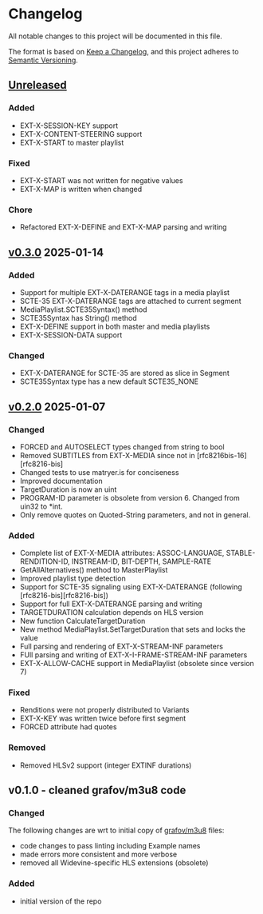 # Changelog

All notable changes to this project will be documented in this file.

The format is based on [Keep a Changelog](https://keepachangelog.com/en/1.0.0/),
and this project adheres to [Semantic Versioning](https://semver.org/spec/v2.0.0.html).

## [Unreleased]

### Added

- EXT-X-SESSION-KEY support
- EXT-X-CONTENT-STEERING support
- EXT-X-START to master playlist

### Fixed

- EXT-X-START was not written for negative values
- EXT-X-MAP is written when changed

### Chore

- Refactored EXT-X-DEFINE and EXT-X-MAP parsing and writing

## [v0.3.0] 2025-01-14

### Added

- Support for multiple EXT-X-DATERANGE tags in a media playlist
- SCTE-35 EXT-X-DATERANGE tags are attached to current segment
- MediaPlaylist.SCTE35Syntax() method
- SCTE35Syntax has String() method
- EXT-X-DEFINE support in both master and media playlists
- EXT-X-SESSION-DATA support

### Changed

- EXT-X-DATERANGE for SCTE-35 are stored as slice in Segment
- SCTE35Syntax type has a new default SCTE35_NONE

## [v0.2.0] 2025-01-07

### Changed

- FORCED and AUTOSELECT types changed from string to bool
- Removed SUBTITLES from EXT-X-MEDIA since not in [rfc8216bis-16][rfc8216-bis]
- Changed tests to use matryer.is for conciseness
- Improved documentation
- TargetDuration is now an uint
- PROGRAM-ID parameter is obsolete from version 6. Changed from uin32 to *int.
- Only remove quotes on Quoted-String parameters, and not in general.

### Added

- Complete list of EXT-X-MEDIA attributes: ASSOC-LANGUAGE, STABLE-RENDITION-ID, INSTREAM-ID, BIT-DEPTH, SAMPLE-RATE
- GetAllAlternatives() method to MasterPlaylist
- Improved playlist type detection
- Support for SCTE-35 signaling using EXT-X-DATERANGE (following [rfc8216-bis][rfc8216-bis])
- Support for full EXT-X-DATERANGE parsing and writing
- TARGETDURATION calculation depends on HLS version
- New function CalculateTargetDuration
- New method MediaPlaylist.SetTargetDuration that sets and locks the value
- Full parsing and rendering of EXT-X-STREAM-INF parameters
- FUll parsing and writing of EXT-X-I-FRAME-STREAM-INF parameters
- EXT-X-ALLOW-CACHE support in MediaPlaylist (obsolete since version 7)

### Fixed

- Renditions were not properly distributed to Variants
- EXT-X-KEY was written twice before first segment
- FORCED attribute had quotes

### Removed

- Removed HLSv2 support (integer EXTINF durations)

## v0.1.0 - cleaned grafov/m3u8 code

### Changed

The following changes are wrt to initial copy of [grafov/m3u8][grafov] files:

- code changes to pass linting including Example names
- made errors more consistent and more verbose
- removed all Widevine-specific HLS extensions (obsolete)

### Added

- initial version of the repo

[Unreleased]: https://github.com/Eyevinn/mp4ff/compare/v0.3.0...HEAD
[v0.3.0]: https://github.com/Eyevinn/mp4ff/compare/v0.2.0...v0.3.0
[v0.2.0]: https://github.com/Eyevinn/mp4ff/compare/v0.1.0...v0.2.0
[grafov]: https://github.com/grafov/m3u8
[rfc8216bis-16]: https://datatracker.ietf.org/doc/html/draft-pantos-hls-rfc8216bis-16